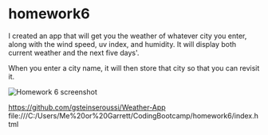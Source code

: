 # homework6

I created an app that will get you the weather of whatever city you enter, along with the wind speed, uv index, and humidity. It will display both current weather and the next five days'.

When you enter a city name, it will then store that city so that you can revisit it.

![Homework 6 screenshot](https://user-images.githubusercontent.com/63983214/85814584-3d215b00-b734-11ea-8a3e-d7f62c085854.jpg)

https://github.com/gsteinseroussi/Weather-App
file:///C:/Users/Me%20or%20Garrett/CodingBootcamp/homework6/index.html
